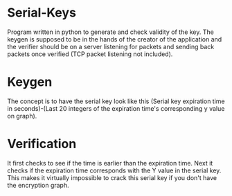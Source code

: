 # Serial-Keys
Program written in python to generate and check validity of the key. The keygen is supposed to be in the hands of the creator of the application and the verifier should be on a server listening for packets and sending back packets once verified (TCP packet listening not included). 

# Keygen
The concept is to have the serial key look like this (Serial key expiration time in seconds)-(Last 20 integers of the expiration time's corresponding y value on graph).

# Verification
It first checks to see if the time is earlier than the expiration time. Next it checks if the expiration time corresponds with the Y value in the serial key. This makes it virtually impossible to crack this serial key if you don't have the encryption graph.

